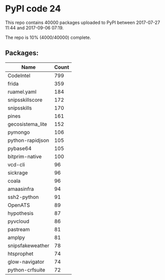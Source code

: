# PyPI code 24

This repo contains 40000 packages uploaded to PyPI between 
2017-07-27 11:44 and 2017-09-06 07:19.

The repo is 10% (4000/40000) complete.

## Packages:

| Name  | Count |
| ----- | ----- |
| CodeIntel | 799 |
| frida | 359 |
| ruamel.yaml | 184 |
| snipsskillscore | 172 |
| snipsskills | 170 |
| pines | 161 |
| gecosistema_lite | 152 |
| pymongo | 106 |
| python-rapidjson | 105 |
| pybase64 | 105 |
| bitprim-native | 100 |
| vcd-cli | 96 |
| sickrage | 96 |
| coala | 96 |
| amaasinfra | 94 |
| ssh2-python | 91 |
| OpenATS | 89 |
| hypothesis | 87 |
| pyvcloud | 86 |
| pastream | 81 |
| amplpy | 81 |
| snipsfakeweather | 78 |
| htsprophet | 74 |
| glow-navigator | 74 |
| python-crfsuite | 72 |


